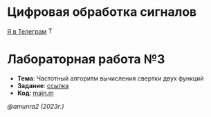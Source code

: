  # Цифровая обработка сигналов

 [Я в Телеграм](https://t.me/amunra2) <img src="https://img.icons8.com/external-tal-revivo-shadow-tal-revivo/344/external-telegram-is-a-cloud-based-instant-messaging-and-voice-over-ip-service-logo-shadow-tal-revivo.png" alt="Telegram" width=15>

# Лабораторная работа №3

* **Тема**: Частотный алгоритм вычисления свертки двух функций
* **Задание**: [ссылка](./task.pdf)
* **Код**: [main.m](./main.m)


_@amunra2 (2023г.)_
